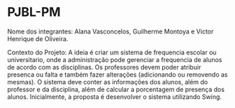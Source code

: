 # PJBL-PM

Nome dos integrantes: Alana Vasconcelos, Guilherme Montoya e Victor Henrique de Oliveira.

Contexto do Projeto: A ideia é criar um sistema de frequencia escolar ou universitario, onde a administração pode gerenciar a frequencia de alunos de acordo com as disciplinas. Os professores devem poder atribuir presenca ou falta e também fazer alterações (adicionando ou removendo as mesmas). O sistema deve conter as informações dos alunos, além do professor e da disciplina, além de calcular a porcentagem de presença dos alunos. Inicialmente, a proposta é desenvolver o sistema utilizando Swing.